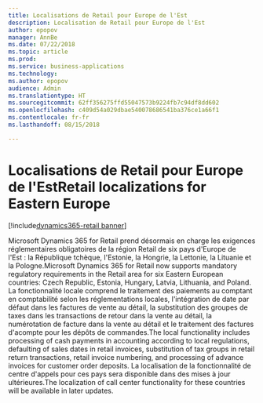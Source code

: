```yaml
---
title: Localisations de Retail pour Europe de l'Est
description: Localisation de Retail pour Europe de l'Est
author: epopov
manager: AnnBe
ms.date: 07/22/2018
ms.topic: article
ms.prod: 
ms.service: business-applications
ms.technology: 
ms.author: epopov
audience: Admin
ms.translationtype: HT
ms.sourcegitcommit: 62ff356275ffd55047573b9224fb7c94df8dd602
ms.openlocfilehash: c409d54a029dbae540078686541ba376ce1a66f1
ms.contentlocale: fr-fr
ms.lasthandoff: 08/15/2018

---
```

#  <a name="retail-localizations-for-eastern-europe"></a><span data-ttu-id="65dd6-103">Localisations de Retail pour Europe de l'Est</span><span class="sxs-lookup"><span data-stu-id="65dd6-103">Retail localizations for Eastern Europe</span></span>

[!include[dynamics365-retail banner](../includes/dynamics365-retail.md)]




<span data-ttu-id="65dd6-104">Microsoft Dynamics 365 for Retail prend désormais en charge les exigences réglementaires obligatoires de la région Retail de six pays d'Europe de l'Est : la République tchèque, l'Estonie, la Hongrie, la Lettonie, la Lituanie et la Pologne.</span><span class="sxs-lookup"><span data-stu-id="65dd6-104">Microsoft Dynamics 365 for Retail now supports mandatory regulatory requirements in the Retail area for six Eastern European countries: Czech Republic, Estonia, Hungary, Latvia, Lithuania, and Poland.</span></span> <span data-ttu-id="65dd6-105">La fonctionnalité locale comprend le traitement des paiements au comptant en comptabilité selon les réglementations locales, l'intégration de date par défaut dans les factures de vente au détail, la substitution des groupes de taxes dans les transactions de retour dans la vente au détail, la numérotation de facture dans la vente au détail et le traitement des factures d'acompte pour les dépôts de commandes.</span><span class="sxs-lookup"><span data-stu-id="65dd6-105">The local functionality includes processing of cash payments in accounting according to local regulations, defaulting of sales dates in retail invoices, substitution of tax groups in retail return transactions, retail invoice numbering, and processing of advance invoices for customer order deposits.</span></span> <span data-ttu-id="65dd6-106">La localisation de la fonctionnalité de centre d'appels pour ces pays sera disponible dans des mises à jour ultérieures.</span><span class="sxs-lookup"><span data-stu-id="65dd6-106">The localization of call center functionality for these countries will be available in later updates.</span></span> 


